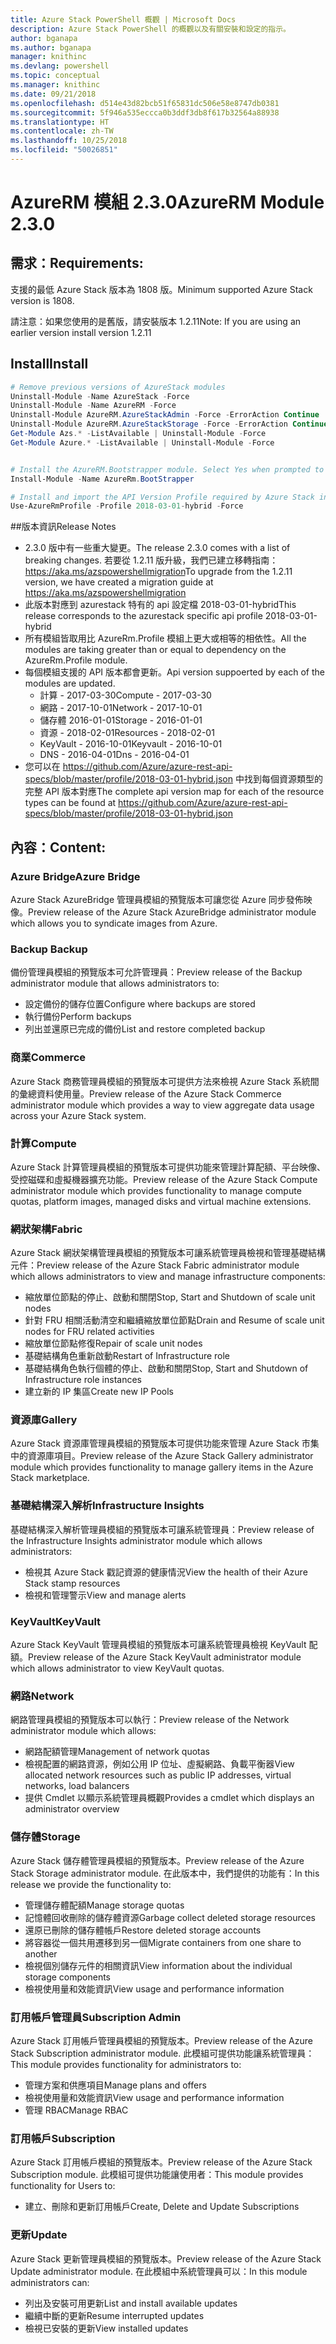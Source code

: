 ```yaml
---
title: Azure Stack PowerShell 概觀 | Microsoft Docs
description: Azure Stack PowerShell 的概觀以及有關安裝和設定的指示。
author: bganapa
ms.author: bganapa
manager: knithinc
ms.devlang: powershell
ms.topic: conceptual
ms.manager: knithinc
ms.date: 09/21/2018
ms.openlocfilehash: d514e43d82bcb51f65831dc506e58e8747db0381
ms.sourcegitcommit: 5f946a535eccca0b3ddf3db8f617b32564a88938
ms.translationtype: HT
ms.contentlocale: zh-TW
ms.lasthandoff: 10/25/2018
ms.locfileid: "50026851"
---
```

# <a name="azurerm-module-230"></a><span data-ttu-id="d99c0-103">AzureRM 模組 2.3.0</span><span class="sxs-lookup"><span data-stu-id="d99c0-103">AzureRM Module 2.3.0</span></span>

## <a name="requirements"></a><span data-ttu-id="d99c0-104">需求：</span><span class="sxs-lookup"><span data-stu-id="d99c0-104">Requirements:</span></span>
<span data-ttu-id="d99c0-105">支援的最低 Azure Stack 版本為 1808 版。</span><span class="sxs-lookup"><span data-stu-id="d99c0-105">Minimum supported Azure Stack version is 1808.</span></span>

<span data-ttu-id="d99c0-106">請注意：如果您使用的是舊版，請安裝版本 1.2.11</span><span class="sxs-lookup"><span data-stu-id="d99c0-106">Note: If you are using an earlier version install version 1.2.11</span></span>


## <a name="install"></a><span data-ttu-id="d99c0-107">Install</span><span class="sxs-lookup"><span data-stu-id="d99c0-107">Install</span></span>
```powershell
# Remove previous versions of AzureStack modules
Uninstall-Module -Name AzureStack -Force 
Uninstall-Module -Name AzureRM -Force 
Uninstall-Module AzureRM.AzureStackAdmin -Force -ErrorAction Continue
Uninstall-Module AzureRM.AzureStackStorage -Force -ErrorAction Continue
Get-Module Azs.* -ListAvailable | Uninstall-Module -Force
Get-Module Azure.* -ListAvailable | Uninstall-Module -Force


# Install the AzureRM.Bootstrapper module. Select Yes when prompted to install NuGet
Install-Module -Name AzureRm.BootStrapper

# Install and import the API Version Profile required by Azure Stack into the current PowerShell session.
Use-AzureRmProfile -Profile 2018-03-01-hybrid -Force

```

##<a name="release-notes"></a><span data-ttu-id="d99c0-108">版本資訊</span><span class="sxs-lookup"><span data-stu-id="d99c0-108">Release Notes</span></span>
* <span data-ttu-id="d99c0-109">2.3.0 版中有一些重大變更。</span><span class="sxs-lookup"><span data-stu-id="d99c0-109">The release 2.3.0 comes with a list of breaking changes.</span></span> <span data-ttu-id="d99c0-110">若要從 1.2.11 版升級，我們已建立移轉指南： https://aka.ms/azspowershellmigration</span><span class="sxs-lookup"><span data-stu-id="d99c0-110">To upgrade from the 1.2.11 version, we have created a migration guide at https://aka.ms/azspowershellmigration</span></span>
* <span data-ttu-id="d99c0-111">此版本對應到 azurestack 特有的 api 設定檔 2018-03-01-hybrid</span><span class="sxs-lookup"><span data-stu-id="d99c0-111">This release corresponds to the azurestack specific api profile 2018-03-01-hybrid</span></span>
* <span data-ttu-id="d99c0-112">所有模組皆取用比 AzureRm.Profile 模組上更大或相等的相依性。</span><span class="sxs-lookup"><span data-stu-id="d99c0-112">All the modules are taking greater than or equal to dependency on the AzureRm.Profile module.</span></span>
* <span data-ttu-id="d99c0-113">每個模組支援的 API 版本都會更新。</span><span class="sxs-lookup"><span data-stu-id="d99c0-113">Api version suppoerted by  each of the modules are updated.</span></span> 
    * <span data-ttu-id="d99c0-114">計算 - 2017-03-30</span><span class="sxs-lookup"><span data-stu-id="d99c0-114">Compute - 2017-03-30</span></span>
    * <span data-ttu-id="d99c0-115">網路 - 2017-10-01</span><span class="sxs-lookup"><span data-stu-id="d99c0-115">Network - 2017-10-01</span></span>
    * <span data-ttu-id="d99c0-116">儲存體 2016-01-01</span><span class="sxs-lookup"><span data-stu-id="d99c0-116">Storage - 2016-01-01</span></span>
    * <span data-ttu-id="d99c0-117">資源 - 2018-02-01</span><span class="sxs-lookup"><span data-stu-id="d99c0-117">Resources - 2018-02-01</span></span>
    * <span data-ttu-id="d99c0-118">KeyVault - 2016-10-01</span><span class="sxs-lookup"><span data-stu-id="d99c0-118">Keyvault - 2016-10-01</span></span>
    * <span data-ttu-id="d99c0-119">DNS - 2016-04-01</span><span class="sxs-lookup"><span data-stu-id="d99c0-119">Dns - 2016-04-01</span></span>
* <span data-ttu-id="d99c0-120">您可以在 https://github.com/Azure/azure-rest-api-specs/blob/master/profile/2018-03-01-hybrid.json 中找到每個資源類型的完整 API 版本對應</span><span class="sxs-lookup"><span data-stu-id="d99c0-120">The complete api version map for each of the resource types can be found at https://github.com/Azure/azure-rest-api-specs/blob/master/profile/2018-03-01-hybrid.json</span></span>

## <a name="content"></a><span data-ttu-id="d99c0-121">內容：</span><span class="sxs-lookup"><span data-stu-id="d99c0-121">Content:</span></span>
### <a name="azure-bridge"></a><span data-ttu-id="d99c0-122">Azure Bridge</span><span class="sxs-lookup"><span data-stu-id="d99c0-122">Azure Bridge</span></span>
<span data-ttu-id="d99c0-123">Azure Stack AzureBridge 管理員模組的預覽版本可讓您從 Azure 同步發佈映像。</span><span class="sxs-lookup"><span data-stu-id="d99c0-123">Preview release of the Azure Stack AzureBridge administrator module which allows you to syndicate images from Azure.</span></span>

### <a name="backup"></a><span data-ttu-id="d99c0-124">Backup </span><span class="sxs-lookup"><span data-stu-id="d99c0-124">Backup</span></span>
<span data-ttu-id="d99c0-125">備份管理員模組的預覽版本可允許管理員：</span><span class="sxs-lookup"><span data-stu-id="d99c0-125">Preview release of the Backup administrator module that allows administrators to:</span></span>
- <span data-ttu-id="d99c0-126">設定備份的儲存位置</span><span class="sxs-lookup"><span data-stu-id="d99c0-126">Configure where backups are stored</span></span>
- <span data-ttu-id="d99c0-127">執行備份</span><span class="sxs-lookup"><span data-stu-id="d99c0-127">Perform backups</span></span>
- <span data-ttu-id="d99c0-128">列出並還原已完成的備份</span><span class="sxs-lookup"><span data-stu-id="d99c0-128">List and restore completed backup</span></span>

### <a name="commerce"></a><span data-ttu-id="d99c0-129">商業</span><span class="sxs-lookup"><span data-stu-id="d99c0-129">Commerce</span></span>
<span data-ttu-id="d99c0-130">Azure Stack 商務管理員模組的預覽版本可提供方法來檢視 Azure Stack 系統間的彙總資料使用量。</span><span class="sxs-lookup"><span data-stu-id="d99c0-130">Preview release of the Azure Stack Commerce administrator module which provides a way to view aggregate data usage across your Azure Stack system.</span></span>

### <a name="compute"></a><span data-ttu-id="d99c0-131">計算</span><span class="sxs-lookup"><span data-stu-id="d99c0-131">Compute</span></span>
<span data-ttu-id="d99c0-132">Azure Stack 計算管理員模組的預覽版本可提供功能來管理計算配額、平台映像、受控磁碟和虛擬機器擴充功能。</span><span class="sxs-lookup"><span data-stu-id="d99c0-132">Preview release of the Azure Stack Compute administrator module which provides functionality to manage compute quotas, platform images, managed disks and virtual machine extensions.</span></span>

### <a name="fabric"></a><span data-ttu-id="d99c0-133">網狀架構</span><span class="sxs-lookup"><span data-stu-id="d99c0-133">Fabric</span></span>
<span data-ttu-id="d99c0-134">Azure Stack 網狀架構管理員模組的預覽版本可讓系統管理員檢視和管理基礎結構元件：</span><span class="sxs-lookup"><span data-stu-id="d99c0-134">Preview release of the Azure Stack Fabric administrator module which allows administrators to view and manage infrastructure components:</span></span>
- <span data-ttu-id="d99c0-135">縮放單位節點的停止、啟動和關閉</span><span class="sxs-lookup"><span data-stu-id="d99c0-135">Stop, Start and Shutdown of scale unit nodes</span></span>
- <span data-ttu-id="d99c0-136">針對 FRU 相關活動清空和繼續縮放單位節點</span><span class="sxs-lookup"><span data-stu-id="d99c0-136">Drain and Resume of scale unit nodes for FRU related activities</span></span>
- <span data-ttu-id="d99c0-137">縮放單位節點修復</span><span class="sxs-lookup"><span data-stu-id="d99c0-137">Repair of scale unit nodes</span></span>
- <span data-ttu-id="d99c0-138">基礎結構角色重新啟動</span><span class="sxs-lookup"><span data-stu-id="d99c0-138">Restart of Infrastructure role</span></span>
- <span data-ttu-id="d99c0-139">基礎結構角色執行個體的停止、啟動和關閉</span><span class="sxs-lookup"><span data-stu-id="d99c0-139">Stop, Start and Shutdown of Infrastructure role instances</span></span>
- <span data-ttu-id="d99c0-140">建立新的 IP 集區</span><span class="sxs-lookup"><span data-stu-id="d99c0-140">Create new IP Pools</span></span>


### <a name="gallery"></a><span data-ttu-id="d99c0-141">資源庫</span><span class="sxs-lookup"><span data-stu-id="d99c0-141">Gallery</span></span>
<span data-ttu-id="d99c0-142">Azure Stack 資源庫管理員模組的預覽版本可提供功能來管理 Azure Stack 市集中的資源庫項目。</span><span class="sxs-lookup"><span data-stu-id="d99c0-142">Preview release of the Azure Stack Gallery administrator module which provides functionality to manage gallery items in the Azure Stack marketplace.</span></span>

### <a name="infrastructure-insights"></a><span data-ttu-id="d99c0-143">基礎結構深入解析</span><span class="sxs-lookup"><span data-stu-id="d99c0-143">Infrastructure Insights</span></span>
<span data-ttu-id="d99c0-144">基礎結構深入解析管理員模組的預覽版本可讓系統管理員：</span><span class="sxs-lookup"><span data-stu-id="d99c0-144">Preview release of the Infrastructure Insights administrator module which allows administrators:</span></span>
- <span data-ttu-id="d99c0-145">檢視其 Azure Stack 戳記資源的健康情況</span><span class="sxs-lookup"><span data-stu-id="d99c0-145">View the health of their Azure Stack stamp resources</span></span>
- <span data-ttu-id="d99c0-146">檢視和管理警示</span><span class="sxs-lookup"><span data-stu-id="d99c0-146">View and manage alerts</span></span>

### <a name="keyvault"></a><span data-ttu-id="d99c0-147">KeyVault</span><span class="sxs-lookup"><span data-stu-id="d99c0-147">KeyVault</span></span>
<span data-ttu-id="d99c0-148">Azure Stack KeyVault 管理員模組的預覽版本可讓系統管理員檢視 KeyVault 配額。</span><span class="sxs-lookup"><span data-stu-id="d99c0-148">Preview release of the Azure Stack KeyVault administrator module which allows administrator to view KeyVault quotas.</span></span>

### <a name="network"></a><span data-ttu-id="d99c0-149">網路</span><span class="sxs-lookup"><span data-stu-id="d99c0-149">Network</span></span>
<span data-ttu-id="d99c0-150">網路管理員模組的預覽版本可以執行：</span><span class="sxs-lookup"><span data-stu-id="d99c0-150">Preview release of the Network administrator module which allows:</span></span>
- <span data-ttu-id="d99c0-151">網路配額管理</span><span class="sxs-lookup"><span data-stu-id="d99c0-151">Management of network quotas</span></span>
- <span data-ttu-id="d99c0-152">檢視配置的網路資源，例如公用 IP 位址、虛擬網路、負載平衡器</span><span class="sxs-lookup"><span data-stu-id="d99c0-152">View allocated network resources such as public IP addresses, virtual networks, load balancers</span></span>
- <span data-ttu-id="d99c0-153">提供 Cmdlet 以顯示系統管理員概觀</span><span class="sxs-lookup"><span data-stu-id="d99c0-153">Provides a cmdlet which displays an administrator overview</span></span>

### <a name="storage"></a><span data-ttu-id="d99c0-154">儲存體</span><span class="sxs-lookup"><span data-stu-id="d99c0-154">Storage</span></span>
<span data-ttu-id="d99c0-155">Azure Stack 儲存體管理員模組的預覽版本。</span><span class="sxs-lookup"><span data-stu-id="d99c0-155">Preview release of the Azure Stack Storage administrator module.</span></span>  <span data-ttu-id="d99c0-156">在此版本中，我們提供的功能有：</span><span class="sxs-lookup"><span data-stu-id="d99c0-156">In this release we provide the functionality to:</span></span>
- <span data-ttu-id="d99c0-157">管理儲存體配額</span><span class="sxs-lookup"><span data-stu-id="d99c0-157">Manage storage quotas</span></span>
- <span data-ttu-id="d99c0-158">記憶體回收刪除的儲存體資源</span><span class="sxs-lookup"><span data-stu-id="d99c0-158">Garbage collect deleted storage resources</span></span>
- <span data-ttu-id="d99c0-159">還原已刪除的儲存體帳戶</span><span class="sxs-lookup"><span data-stu-id="d99c0-159">Restore deleted storage accounts</span></span>
- <span data-ttu-id="d99c0-160">將容器從一個共用遷移到另一個</span><span class="sxs-lookup"><span data-stu-id="d99c0-160">Migrate containers from one share to another</span></span>
- <span data-ttu-id="d99c0-161">檢視個別儲存元件的相關資訊</span><span class="sxs-lookup"><span data-stu-id="d99c0-161">View information about the individual storage components</span></span>
- <span data-ttu-id="d99c0-162">檢視使用量和效能資訊</span><span class="sxs-lookup"><span data-stu-id="d99c0-162">View usage and performance information</span></span>

### <a name="subscription-admin"></a><span data-ttu-id="d99c0-163">訂用帳戶管理員</span><span class="sxs-lookup"><span data-stu-id="d99c0-163">Subscription Admin</span></span>
<span data-ttu-id="d99c0-164">Azure Stack 訂用帳戶管理員模組的預覽版本。</span><span class="sxs-lookup"><span data-stu-id="d99c0-164">Preview release of the Azure Stack Subscription administrator module.</span></span>  <span data-ttu-id="d99c0-165">此模組可提供功能讓系統管理員：</span><span class="sxs-lookup"><span data-stu-id="d99c0-165">This module provides functionality for administrators to:</span></span>
- <span data-ttu-id="d99c0-166">管理方案和供應項目</span><span class="sxs-lookup"><span data-stu-id="d99c0-166">Manage plans and offers</span></span>
- <span data-ttu-id="d99c0-167">檢視使用量和效能資訊</span><span class="sxs-lookup"><span data-stu-id="d99c0-167">View usage and performance information</span></span>
- <span data-ttu-id="d99c0-168">管理 RBAC</span><span class="sxs-lookup"><span data-stu-id="d99c0-168">Manage RBAC</span></span>

### <a name="subscription"></a><span data-ttu-id="d99c0-169">訂用帳戶</span><span class="sxs-lookup"><span data-stu-id="d99c0-169">Subscription</span></span>
<span data-ttu-id="d99c0-170">Azure Stack 訂用帳戶模組的預覽版本。</span><span class="sxs-lookup"><span data-stu-id="d99c0-170">Preview release of the Azure Stack Subscription module.</span></span>  <span data-ttu-id="d99c0-171">此模組可提供功能讓使用者：</span><span class="sxs-lookup"><span data-stu-id="d99c0-171">This module provides functionality for Users to:</span></span>
- <span data-ttu-id="d99c0-172">建立、刪除和更新訂用帳戶</span><span class="sxs-lookup"><span data-stu-id="d99c0-172">Create, Delete and Update Subscriptions</span></span>

### <a name="update"></a><span data-ttu-id="d99c0-173">更新</span><span class="sxs-lookup"><span data-stu-id="d99c0-173">Update</span></span>
<span data-ttu-id="d99c0-174">Azure Stack 更新管理員模組的預覽版本。</span><span class="sxs-lookup"><span data-stu-id="d99c0-174">Preview release of the Azure Stack Update administrator module.</span></span>  <span data-ttu-id="d99c0-175">在此模組中系統管理員可以：</span><span class="sxs-lookup"><span data-stu-id="d99c0-175">In this module administrators can:</span></span>
- <span data-ttu-id="d99c0-176">列出及安裝可用更新</span><span class="sxs-lookup"><span data-stu-id="d99c0-176">List and install available updates</span></span>
- <span data-ttu-id="d99c0-177">繼續中斷的更新</span><span class="sxs-lookup"><span data-stu-id="d99c0-177">Resume interrupted updates</span></span>
- <span data-ttu-id="d99c0-178">檢視已安裝的更新</span><span class="sxs-lookup"><span data-stu-id="d99c0-178">View installed updates</span></span>
